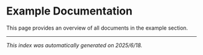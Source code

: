 # Example Documentation

This page provides an overview of all documents in the example section.

---

*This index was automatically generated on 2025/6/18.*
